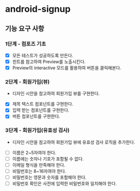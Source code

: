 # android-signup

## 기능 요구 사항

### 1단계 - 컴포즈 기초
- [x] 모든 테스트가 성공하도록 만든다.
- [x] 힌트를 참고하여 Preview를 노출시킨다.
- [x] Preview의 interactive 모드를 활용하여 버튼을 클릭해본다.

### 2단계 - 회원가입(뷰)
-  디자인 시안을 참고하여 회원가입 뷰를 구현한다.
- [x] 제목 텍스트 컴포넌트를 구현한다.
- [x] 입력 받는 컴포넌트를 구현한다.
- [x] 버튼 컴포넌트를 구현한다.

### 3단계 - 회원가입(유효성 검사)
- 디자인 시안을 참고하여 회원가입 뷰에 유효성 검사 로직을 추가한다.
- [ ] 이름은 2~5자여야 한다.
- [ ] 이름에는 숫자나 기호가 포함될 수 없다.
- [ ] 이메일 형식을 만족해야 한다.
- [ ] 비밀번호는 8~16자여야 한다.
- [ ] 비밀번호는 영문과 숫자를 포함해야 한다.
- [ ] 비밀번호 확인은 사전에 입력한 비밀번호와 일치해야 한다.
